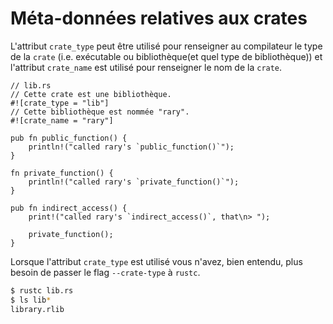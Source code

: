 # Méta-données relatives aux crates

L'attribut `crate_type` peut être utilisé pour renseigner au compilateur le type de la `crate` (i.e. exécutable ou bibliothèque(et quel type de bibliothèque)) et l'attribut `crate_name` est utilisé pour renseigner le nom de la `crate`.

```rust,ignore
// lib.rs
// Cette crate est une bibliothèque.
#![crate_type = "lib"]
// Cette bibliothèque est nommée "rary".
#![crate_name = "rary"]

pub fn public_function() {
    println!("called rary's `public_function()`");
}

fn private_function() {
    println!("called rary's `private_function()`");
}

pub fn indirect_access() {
    print!("called rary's `indirect_access()`, that\n> ");

    private_function();
}
```

Lorsque l'attribut `crate_type` est utilisé vous n'avez, bien entendu, plus besoin de passer le flag `--crate-type` à `rustc`.


```bash
$ rustc lib.rs
$ ls lib*
library.rlib
```
